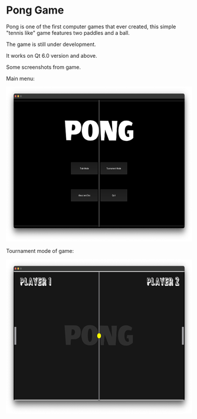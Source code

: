 # Pong Game

Pong is one of the first computer games that ever created, this simple 
"tennis like" game features two paddles and a ball.

The game is still under development.

It works on Qt 6.0 version and above.

Some screenshots from game.

Main menu:
<div align="center">
  <img height="420" src="resources/img/initialscreen.png" display="flex"><br />
</div>

Tournament mode of game:
<div align="center">
  <img height="420" src="resources/img/tournamentmode.png" display="flex"><br />
</div>

